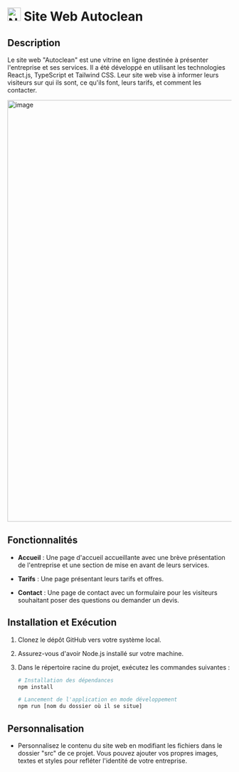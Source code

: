# <img src="https://github.com/y28lyn/autoclean/assets/97447648/9b4a885a-d059-46b1-8dc4-5059e5e8bf14" alt="Nom de l'image" width="30" height="30"> Site Web Autoclean

## Description

Le site web "Autoclean" est une vitrine en ligne destinée à présenter l'entreprise et ses services. Il a été développé en utilisant les technologies React.js, TypeScript et Tailwind CSS. Leur site web vise à informer leurs visiteurs sur qui ils sont, ce qu'ils font, leurs tarifs, et comment les contacter.

<img width="948" alt="image" src="https://github.com/y28lyn/autoclean/assets/97447648/ea6e8a0c-e50f-4a67-b189-b495bd99526c">

## Fonctionnalités

- **Accueil** : Une page d'accueil accueillante avec une brève présentation de l'entreprise et une section de mise en avant de leurs services.

- **Tarifs** : Une page présentant leurs tarifs et offres.

- **Contact** : Une page de contact avec un formulaire pour les visiteurs souhaitant poser des questions ou demander un devis.

## Installation et Exécution

1. Clonez le dépôt GitHub vers votre système local.

2. Assurez-vous d'avoir Node.js installé sur votre machine.

3. Dans le répertoire racine du projet, exécutez les commandes suivantes :

   ```bash
   # Installation des dépendances
   npm install

   # Lancement de l'application en mode développement
   npm run [nom du dossier où il se situe]
   ```

## Personnalisation

- Personnalisez le contenu du site web en modifiant les fichiers dans le dossier "src" de ce projet. Vous pouvez ajouter vos propres images, textes et styles pour refléter l'identité de votre entreprise.
